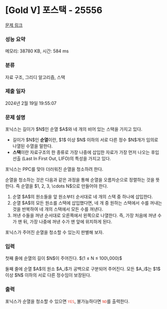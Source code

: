 # [Gold V] 포스택 - 25556 

[문제 링크](https://www.acmicpc.net/problem/25556) 

### 성능 요약

메모리: 38780 KB, 시간: 584 ms

### 분류

자료 구조, 그리디 알고리즘, 스택

### 제출 일자

2024년 2월 19일 19:55:07

### 문제 설명

<p>포닉스는 길이가 $N$인 순열 $A$와 네 개의 비어 있는 스택을 가지고 있다.</p>

<ul>
	<li>길이가 $N$인 <strong>순열</strong>이란, $1$ 이상 $N$ 이하의 서로 다른 정수 $N$개가 임의로 나열된 수열을 말한다.</li>
	<li><strong>스택</strong>이란 자료구조의 한 종류로 가장 나중에 삽입한 자료가 가장 먼저 나오는 후입선출 (Last In First Out, LIFO)의 특성을 가지고 있다.</li>
</ul>

<p>포닉스는 PPC를 맞아 더러워진 순열을 청소하려 한다.</p>

<p>순열을 청소하는 것은 다음과 같은 과정을 통해 순열을 오름차순으로 정렬하는 것을 뜻한다. 즉 순열을 $1, 2, 3, \cdots N$으로 만들어야 한다.</p>

<ol>
	<li>순열 $A$의 원소들을 앞 원소부터 순서대로 네 개의 스택 중 하나에 삽입한다.</li>
	<li>순열 $A$의 모든 원소를 스택에 삽입했다면, 네 개 중 원하는 스택에서 수를 꺼내는 것을 반복하여 네 개의 스택에서 모든 수를 꺼낸다.</li>
	<li>꺼낸 수들을 꺼낸 순서대로 오른쪽에서 왼쪽으로 나열한다. 즉, 가장 처음에 꺼낸 수가 맨 뒤, 가장 나중에 꺼낸 수가 맨 앞에 위치하게 된다.</li>
</ol>

<p>포닉스가 주어진 순열을 청소할 수 있는지 판별해 보자.</p>

### 입력 

 <p>첫째 줄에 순열의 길이 $N$이 주어진다. $(1 ≤ N ≤ 100\,000)$</p>

<p>둘째 줄에 순열 $A$의 원소 $A_i$가 공백으로 구분되어 주어진다. 모든 $A_i$는 $1$ 이상 $N$ 이하의 서로 다른 정수임이 보장된다. </p>

### 출력 

 <p>포닉스가 순열을 청소할 수 있으면 <span style="color:#e74c3c;"><code>YES</code></span>, 불가능하다면 <span style="color:#e74c3c;"><code>NO</code></span>를 출력한다.</p>


